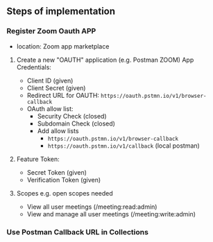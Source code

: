 ## Steps of implementation

### Register Zoom Oauth APP
- location: Zoom app marketplace
1. Create a new "OAUTH" application (e.g. Postman ZOOM)
    App Credentials:
   - Client ID (given)
   - Client Secret (given)
   - Redirect URL for OAUTH: `https://oauth.pstmn.io/v1/browser-callback`
   - OAuth allow list:
       - Security Check (closed)
       - Subdomain Check (closed)
       - Add allow lists
         - `https://oauth.pstmn.io/v1/browser-callback`
         - `https://oauth.pstmn.io/v1/callback` (local postman)

2. Feature
   Token:
   - Secret Token (given)
   - Verification Token (given)
  
3. Scopes
   e.g. open scopes needed
   - View all user meetings (/meeting:read:admin)
   - View and manage all user meetings (/meeting:write:admin)


### Use Postman Callback URL in Collections

